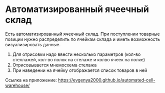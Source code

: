 # Автоматизированный ячеечный склад
Есть автоматизированный ячеечный склад. При поступлении товарные позиции нужно
распределить по ячейкам склада и иметь
возможность визуализировать данные.
1. Для отрисовки надо ввести несколько параметров (кол-во стеллажей, кол-во полок на стелаже и колво ячеек на полке)
2. Отрисовывается мнемосхема стелажа
3. При наведении на ячейку отображается список товаров в ней 

Ссылка на приложение: https://evgenya2000.github.io/automated-cell-warehouse/
